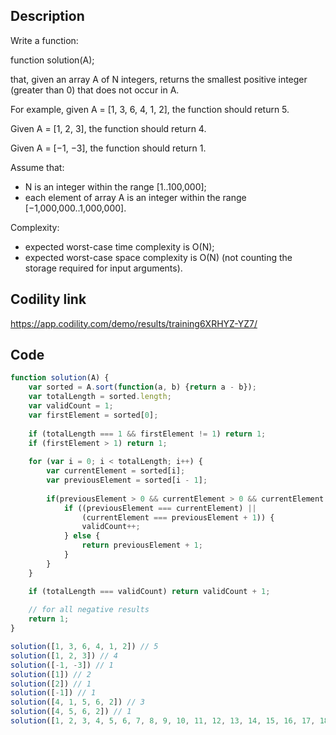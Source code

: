 ## Description
Write a function:

function solution(A);

that, given an array A of N integers, returns the smallest positive integer (greater than 0) that does not occur in A.

For example, given A = [1, 3, 6, 4, 1, 2], the function should return 5.

Given A = [1, 2, 3], the function should return 4.

Given A = [−1, −3], the function should return 1.

Assume that:
- N is an integer within the range [1..100,000];
- each element of array A is an integer within the range [−1,000,000..1,000,000].

Complexity:
- expected worst-case time complexity is O(N);
- expected worst-case space complexity is O(N) (not counting the storage required for input arguments).

## Codility link
https://app.codility.com/demo/results/training6XRHYZ-YZ7/

## Code
```javascript
function solution(A) {
    var sorted = A.sort(function(a, b) {return a - b});
    var totalLength = sorted.length;
    var validCount = 1;
    var firstElement = sorted[0];
    
    if (totalLength === 1 && firstElement != 1) return 1;
    if (firstElement > 1) return 1;
    
    for (var i = 0; i < totalLength; i++) {
        var currentElement = sorted[i];
        var previousElement = sorted[i - 1];
        
        if(previousElement > 0 && currentElement > 0 && currentElement < 100001) {
            if ((previousElement === currentElement) ||
                (currentElement === previousElement + 1)) {
                validCount++;
            } else {
                return previousElement + 1;
            }
        }
    }

    if (totalLength === validCount) return validCount + 1;
    
    // for all negative results
    return 1;
}

solution([1, 3, 6, 4, 1, 2]) // 5
solution([1, 2, 3]) // 4
solution([-1, -3]) // 1 
solution([1]) // 2
solution([2]) // 1
solution([-1]) // 1
solution([4, 1, 5, 6, 2]) // 3
solution([4, 5, 6, 2]) // 1
solution([1, 2, 3, 4, 5, 6, 7, 8, 9, 10, 11, 12, 13, 14, 15, 16, 17, 18, 19, 20, 21, 22, 23, 24, 25, 26, 27, 28, 29, 30, 31, 32, 33, 34, 35, 36, 37, 38, 39, 40, 41, 42, 43, 44, 45, 46, 47, 48, 49, 50, 51, 52, 53, 54, 55, 56, 57, 58, 59, 60, 61, 62, 63, 64, 65, 66, 67, 68, 69, 70, 71, 72, 73, 74, 75, 76, 77, 78, 79, 80, 81, 82, 83, 84, 85, 86, 87, 88, 89, 90, 91, 92, 93, 94, 95, 96, 97, 98, 99, 100]) // 101
```